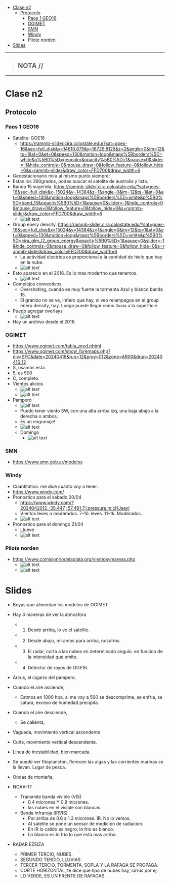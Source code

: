 - [Clase n2](#clase-n2)
  - [Protocolo](#protocolo)
    - [Paos 1 GEO16](#paos-1-geo16)
    - [OGIMET](#ogimet)
    - [SMN](#smn)
    - [Windy](#windy)
    - [Pilote norden](#pilote-norden)
- [Slides](#slides)


-----------------
> NOTA //  
> - 
--------------------
# Clase n2


## Protocolo


### Paos 1 GEO16
 -  Satelite: GOE16
    -  https://rammb-slider.cira.colostate.edu/?sat=goes-16&sec=full_disk&x=14610.875&y=16729.8125&z=2&angle=0&im=12&ts=1&st=0&et=0&speed=130&motion=loop&maps%5Bborders%5D=white&p%5B0%5D=geocolor&opacity%5B0%5D=1&pause=0&slider=-1&hide_controls=0&mouse_draw=0&follow_feature=0&follow_hide=0&s=rammb-slider&draw_color=FFD700&draw_width=6
 -  Geoestacionario mira al mismo punto siempre!
 -  Estan los 360grados, podes buscar el satelite de australia y listo.
 -  Banda 15 sugerida, https://rammb-slider.cira.colostate.edu/?sat=goes-16&sec=full_disk&x=15024&y=14384&z=1&angle=0&im=12&ts=1&st=0&et=0&speed=130&motion=loop&maps%5Bborders%5D=white&p%5B0%5D=band_15&opacity%5B0%5D=1&pause=0&slider=-1&hide_controls=0&mouse_draw=0&follow_feature=0&follow_hide=0&s=rammb-slider&draw_color=FFD700&draw_width=6
    -  ![alt text](<Screenshot by Dropbox Capture.png>)
 -  Group enery density. https://rammb-slider.cira.colostate.edu/?sat=goes-16&sec=full_disk&x=15024&y=14384&z=1&angle=0&im=12&ts=1&st=0&et=0&speed=130&motion=loop&maps%5Bborders%5D=white&p%5B0%5D=cira_glm_l2_group_energy&opacity%5B0%5D=1&pause=0&slider=-1&hide_controls=0&mouse_draw=0&follow_feature=0&follow_hide=0&s=rammb-slider&draw_color=FFD700&draw_width=6
    -  La actividad electrica es proporcional a la cantidad de hielo que hay en la nube.
    -  ![alt text](<Screenshot by Dropbox Capture-1.png>)
 -  Esto aparecio en el 2016. Es lo mas modertno que tenemos.
    -  ![alt text](<Screenshot by Dropbox Capture-2.png>)
 - Complejos convectivos
   - Overshoting, cuando es muy fuerte la tormenta Azul y blanco banda 15.
   - El granizo no se ve, infiero que hay, si veo relampagos en el group enery density, hay. Luego puede llegar como lluvia a la superficie.  
 - Puedo agregar overlays
   - ![alt text](<Screenshot by Dropbox Capture-3.png>)
 - Hay un archivo desde el 2016. 

### OGIMET
  - https://www.ogimet.com/tabla_pred.phtml
  - https://www.ogimet.com/show_foremaps.php?niv=SFC&date=20240416&run=12&proy=012&zone=AR00&drun=20240416_12
  - S, usamos esta.
  - 5, es 500
  - C, completo.
  - Vientos alicios
    - ![alt text](<Screenshot by Dropbox Capture-4.png>)
    - ![alt text](<Screenshot by Dropbox Capture-5.png>)
  - Pampero
    - ![alt text](<Screenshot by Dropbox Capture-6.png>)
    - Puedo tener viento SW, con una alta arriba izq, una baja abajo a la derecha o ambos.
    - Es un engranaje!
    - ![alt text](<Screenshot by Dropbox Capture-7.png>)
    - Domingo
      - ![alt text](<Screenshot by Dropbox Capture-10.png>)

### SMN
  - https://www.smn.gob.ar/modelos


### Windy 
- Cuantitativa. me dice cuanto voy a tener.
- https://www.windy.com/
- Pronostico para el sabado 20/04
  - https://www.windy.com/?2024042012,-35.447,-57.491,7,i:pressure,m:cHJaeyj 
  - Vientos leves a moderados. 7-10. leves.  11-16. Moderados.
  - ![alt text](<Screenshot by Dropbox Capture-8.png>)
- Pronostico para el domingo 21/04
  - Llueve 
  - ![alt text](<Screenshot by Dropbox Capture-9.png>)


### Pilote norden
- https://www.comisionriodelaplata.org/vientosymareas.php
  - ![alt text](<Screenshot by Dropbox Capture-11.png>)
  - ![alt text](<Screenshot by Dropbox Capture-12.png>)



# Slides

- Boyas que alimentan los modelos de OGIMET

- Hay 4 maneras de ver la atmosfora
  - 1. Desde arriba, lo ve el satelite.
  - 2. Desde abajo, miramos para arriba, nosotros.
  - 3. El radar, corta a las nubes en determinado angulo. en funcion de la intensidad que emite.
  - 4. Detector de rayos de GOE16.

- Arcus, el cigarro del pampero. 
- Cuando el aire asciende, 
  - Estmos en 1000 hpa, si me voy a 500 se descomprime, se enfria, se satura, exceso de humedad precipita. 
- Cuando el aire desciende, 
  - Se calienta, 

- Vaguada, movimiento vertical ascendente
- Cuña, movimiento vertical descendente.
- Linea de inestabilidad, bien marcada.
- Se puede ver fitoplancton, florecen las algas y las corrientes marinas se la llevan. Lugar de pesca.
- Ondas de montaña, 
- NOAA-17
  - Transmite banda visible (VIS) 
    - 0.4 micrones Y 0.8 micrones.
    - las nubes en el visible son blancas.
  - Banda infraroja (IRVIS)
    - Por arriba de 0.6 a 1.2 micrones. IR. No lo vemos.
    - Al satelite se pone un sensor de medicion de radiacion.
    - En IR lo calido es negro, lo frio es blanco.
    - Lo blanco es lo frio lo que esta mas arriba.
- RADAR EZEIZA
  - PRIMER TERCIO, NUBES.
  - SEGUNDO TERCIO, LLUVIAS
  - TERCER TERCIO, TORMENTA, SOPLA Y LA RAFAGA SE PROPAGA.
  - CORTE HORIZONTAL, te dice que tipo de nubes hay, cirrus por ej.
  - LO VERDE, ES UN FRENTE DE RAFAGAS.